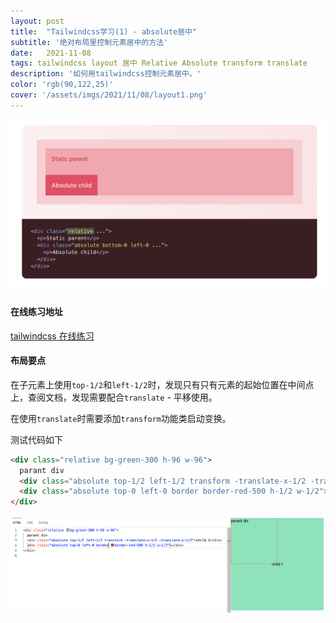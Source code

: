```yaml
---
layout: post
title:  "Tailwindcss学习(1) - absolute居中"
subtitle: '绝对布局里控制元素居中的方法'
date:   2021-11-08
tags: tailwindcss layout 居中 Relative Absolute transform translate
description: '如何用tailwindcss控制元素居中。'
color: 'rgb(90,122,25)'
cover: '/assets/imgs/2021/11/08/layout1.png'
---
```

![cat](/assets/imgs/2021/11/08/layout1.png)

#### 在线练习地址

[tailwindcss 在线练习][tailwindcss]

[tailwindcss]: https://play.tailwindcss.com/

#### 布局要点

在子元素上使用`top-1/2`和`left-1/2`时，发现只有只有元素的起始位置在中间点上，查阅文档，发现需要配合`translate` - 平移使用。

在使用`translate`时需要添加`transform`功能类启动变换。

测试代码如下

```html
<div class="relative bg-green-300 h-96 w-96">
  parant div
  <div class="absolute top-1/2 left-1/2 transform -translate-x-1/2 -translate-y-1/2">child 1</div>
  <div class="absolute top-0 left-0 border border-red-500 h-1/2 w-1/2"></div>
</div>
```

![cat](/assets/imgs/2021/11/08/layout2.png)

